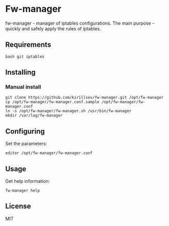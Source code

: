 # Fw-manager

fw-manager - manager of iptables configurations.
The main purpose - quickly and safely apply the rules of iptables.


## Requirements

    bash git iptables


## Installing

### Manual install

    git clone https://github.com/kirillsev/fw-manager.git /opt/fw-manager
    cp /opt/fw-manager/fw-manager.conf.sample /opt/fw-manager/fw-manager.conf
    ln -s /opt/fw-manager/fw-manager.sh /usr/bin/fw-manager
    mkdir /var/log/fw-manager


## Configuring

Set the parameters:

    editor /opt/fw-manager/fw-manager.conf


## Usage

Get help information:

    fw-manager help


## License

MIT
